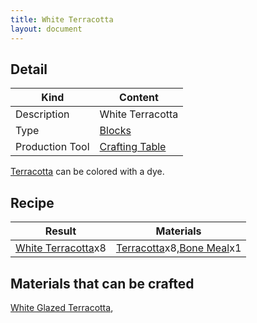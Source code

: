 ```yaml
---
title: White Terracotta
layout: document
---
```

## Detail

|Kind|Content|
|---|---|
|Description|White Terracotta|
|Type|[Blocks](Blocks)|
|Production Tool|[Crafting Table](Crafting_Table)|

[Terracotta](Terracotta) can be colored with a dye.

## Recipe

|Result|Materials|
|---|---|
|[White Terracotta](White_Terracotta)x8|[Terracotta](Terracotta)x8,[Bone Meal](Bone_Meal)x1|

## Materials that can be crafted

[White Glazed Terracotta](White_Glazed_Terracotta),
